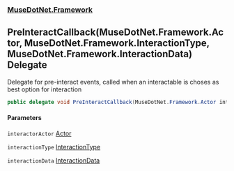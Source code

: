 ### [MuseDotNet.Framework](./MuseDotNet-Framework.md 'MuseDotNet.Framework')
## PreInteractCallback(MuseDotNet.Framework.Actor, MuseDotNet.Framework.InteractionType, MuseDotNet.Framework.InteractionData) Delegate
Delegate for pre-interact events, called when an interactable is choses as best option for interaction  
```csharp
public delegate void PreInteractCallback(MuseDotNet.Framework.Actor interactorActor, MuseDotNet.Framework.InteractionType interactionType, MuseDotNet.Framework.InteractionData interactionData);
```
#### Parameters
<a name='MuseDotNet-Framework-PreInteractCallback(MuseDotNet-Framework-Actor_MuseDotNet-Framework-InteractionType_MuseDotNet-Framework-InteractionData)-interactorActor'></a>
`interactorActor` [Actor](./Actor.md 'MuseDotNet.Framework.Actor')  
  
<a name='MuseDotNet-Framework-PreInteractCallback(MuseDotNet-Framework-Actor_MuseDotNet-Framework-InteractionType_MuseDotNet-Framework-InteractionData)-interactionType'></a>
`interactionType` [InteractionType](./InteractionType.md 'MuseDotNet.Framework.InteractionType')  
  
<a name='MuseDotNet-Framework-PreInteractCallback(MuseDotNet-Framework-Actor_MuseDotNet-Framework-InteractionType_MuseDotNet-Framework-InteractionData)-interactionData'></a>
`interactionData` [InteractionData](./InteractionData.md 'MuseDotNet.Framework.InteractionData')  
  
